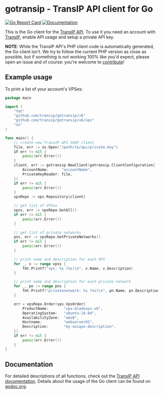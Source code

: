 # gotransip - TransIP API client for Go
[![Go Report Card](https://goreportcard.com/badge/github.com/transip/gotransip)](https://goreportcard.com/report/github.com/transip/gotransip) [![Documentation](https://godoc.org/github.com/transip/gotransip?status.svg)](http://godoc.org/github.com/transip/gotransip)

This is the Go client for the [TransIP API](https://api.transip.nl/). To use it you need an account with [TransIP](https://transip.nl/), enable API usage and setup a private API key.

**NOTE**: While the TransIP API's PHP client code is automatically generated, the Go client isn't. We try to follow the current PHP version as close as possible, but if something is not working 100% like you'd expect, please open an issue and of course: you're welcome to [contribute](CONTRIBUTING.md)!

## Example usage
To print a list of your account's VPSes:
```go
package main

import (
	"fmt"
	"github.com/transip/gotransip/v6"
	"github.com/transip/gotransip/v6/vps"
	"os"
)

func main() {
	// create new TransIP API SOAP client
	file, err := os.Open("/path/to/api/private.key")
	if err != nil {
		panic(err.Error())
	}
	client, err := gotransip.NewClient(gotransip.ClientConfiguration{
		AccountName:      "accountName",
		PrivateKeyReader: file,
	})
	if err != nil {
		panic(err.Error())
	}
	vpsRepo := vps.Repository{client}

	// get list of VPSes
	vpss, err := vpsRepo.GetAll()
	if err != nil {
		panic(err.Error())
	}

	// get list of private networks
	pns, err := vpsRepo.GetPrivateNetworks()
	if err != nil {
		panic(err.Error())
	}

	// print name and description for each VPS
	for _, v := range vpss {
		fmt.Printf("vps: %s (%s)\n", v.Name, v.Description)
	}

	// print name and description for each private network
	for _, pn := range pns {
		fmt.Printf("privatenetwork: %s (%s)\n", pn.Name, pn.Description)
	}

	err = vpsRepo.Order(vps.VpsOrder{
		ProductName:       "vps-bladevps-x8",
		OperatingSystem:   "ubuntu-18.04",
		AvailabilityZone:  "ams0",
		Hostname:          "webserver01",
		Description:       "my-unique-description",
	})
	if err != nil {
		panic(err.Error())
	}
}
```

## Documentation
For detailed descriptions of all functions, check out the [TransIP API documentation](https://api.transip.nl/). Details about the usage of the Go client can be found on [godoc.org](https://godoc.org/github.com/transip/gotransip).
